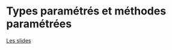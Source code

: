 # Types paramétrés et méthodes paramétrées
[Les slides](https://www-igm.univ-mlv.fr/~forax/ens/java-avance/cours/pdf/6-%20type%20et%20methode%20parametre.pdf)




